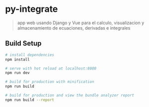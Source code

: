 # py-integrate

> app web usando Django y Vue para el calculo, visualizacion y almacenamiento de ecuaciones, derivadas e integrales

## Build Setup

``` bash
# install dependencies
npm install

# serve with hot reload at localhost:8080
npm run dev

# build for production with minification
npm run build

# build for production and view the bundle analyzer report
npm run build --report
```
